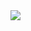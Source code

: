 

<!--

### Hi there 👋


**CraftAndDestroy/CraftAndDestroy** is a ✨ _special_ ✨ repository because its `README.md` (this file) appears on your GitHub profile.

Here are some ideas to get you started:

- 🔭 I’m currently working on ...
- 🌱 I’m currently learning ...
- 👯 I’m looking to collaborate on ...
- 🤔 I’m looking for help with ...
- 💬 Ask me about ...
- 📫 How to reach me: ...
- 😄 Pronouns: ...
- ⚡ Fun fact: ...
-->

<a href="https://floofyplasma.com">
  <img align="center" src="https://github-readme-stats.vercel.app/api?username=CraftAndDestroy&show_icons=true&theme=dark" />
</a>
